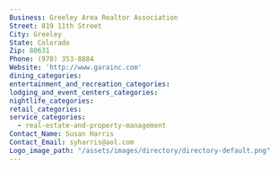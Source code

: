 ```yaml
---
Business: Greeley Area Realtor Association
Street: 819 11th Street
City: Greeley
State: Colorado
Zip: 80631
Phone: (970) 353-8884
Website: 'http://www.garainc.com'
dining_categories:
entertainment_and_recreation_categories:
lodging_and_event_centers_categories:
nightlife_categories:
retail_categories:
service_categories:
  - real-estate-and-property-management
Contact_Name: Susan Harris
Contact_Email: syharris@aol.com
Logo_image_path: "/assets/images/directory/directory-default.png"
---
```



